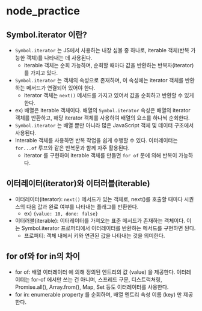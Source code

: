# node_practice

## Symbol.iterator 이란?
- `Symbol.iterator` 는 JS에서 사용하는 내장 심볼 중 하나로, iterable 객체(반복 가능한 객체)를 나타내는 데 사용된다.
    - iterable 객체는 순회 가능하며, 순회할 때마다 값을 반환하는 반복자(iterator)를 가지고 있다.
- `Symbol.iterator` 는 객체의 속성으로 존재하며, 이 속성에는 iterator 객체를 반환하는 메서드가 연결되어 있어야 한다.
    - iterator 객체는 `next()` 메서드를 가지고 있어서 값을 순회하고 반환할 수 있게 한다.
- ex) 배열은 iterable 객체이다. 배열의 `Symbol.iterator` 속성은 배열의 iterator 객체를 반환하고, 해당 iterator 객체를 사용하여 배열의 요소를 하나씩 순회한다.
- `Symbol.iterator` 는 배열 뿐만 아니라 많은 JavaScript 객체 및 데이터 구조에서 사용된다. 
- Interable 객체를 사용하면 반복 작업을 쉽게 수행할 수 있다. 이터레이터는 `for...of` 루프와 같은 반복문과 함께 자주 활용된다.
    - iterator 를 구현하여 iterable 객체를 만들면 `for of` 문에 의해 반복이 가능하다.

## 이터레이터(iterator)와 이터러블(iterable)
- 이터레이터(iterator): `next()` 메서드가 있는 객체로, next()를 호출할 때마다 시퀀스의 다음 값과 완료 여부를 나타내는 플래그를 반환한다.
    - ex) `{value: 10, done: false}`
- 이터러블(iterable): 이터레이터를 가져오는 표준 메서드가 존재하는 객체이다. 이는 Symbol.iterator 프로퍼티에서 이터레이터를 반환하는 메서드를 구현하면 된다.
    - 프로퍼티: 객체 내에서 키와 연관된 값을 나타내는 것을 의미한다.

## for of와 for in의 차이
- for of: 배열 이터레이터 에 의해 정의된 엔트리의 값 (value) 을 제공한다. 이터레이터는 for-of 에서만 쓰는 건 아니며, 스프레드 구문, 디스트럭처링, Promise.all(), Array.from(), Map, Set 등도 이터레이터를 사용한다.
- for in: enumerable property 를 순회하며, 배열 엔트리 속성 이름 (key) 만 제공한다.